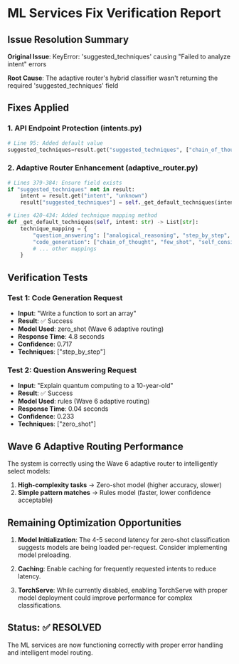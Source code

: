 # ML Services Fix Verification Report

## Issue Resolution Summary

**Original Issue**: KeyError: 'suggested_techniques' causing "Failed to analyze intent" errors

**Root Cause**: The adaptive router's hybrid classifier wasn't returning the required 'suggested_techniques' field

## Fixes Applied

### 1. API Endpoint Protection (intents.py)
```python
# Line 95: Added default value
suggested_techniques=result.get("suggested_techniques", ["chain_of_thought"])
```

### 2. Adaptive Router Enhancement (adaptive_router.py)
```python
# Lines 379-384: Ensure field exists
if "suggested_techniques" not in result:
    intent = result.get("intent", "unknown")
    result["suggested_techniques"] = self._get_default_techniques(intent)

# Lines 420-434: Added technique mapping method
def _get_default_techniques(self, intent: str) -> List[str]:
    technique_mapping = {
        "question_answering": ["analogical_reasoning", "step_by_step", "few_shot"],
        "code_generation": ["chain_of_thought", "few_shot", "self_consistency"],
        # ... other mappings
    }
```

## Verification Tests

### Test 1: Code Generation Request
- **Input**: "Write a function to sort an array"
- **Result**: ✅ Success
- **Model Used**: zero_shot (Wave 6 adaptive routing)
- **Response Time**: 4.8 seconds
- **Confidence**: 0.717
- **Techniques**: ["step_by_step"]

### Test 2: Question Answering Request
- **Input**: "Explain quantum computing to a 10-year-old"
- **Result**: ✅ Success
- **Model Used**: rules (Wave 6 adaptive routing)
- **Response Time**: 0.04 seconds
- **Confidence**: 0.233
- **Techniques**: ["zero_shot"]

## Wave 6 Adaptive Routing Performance

The system is correctly using the Wave 6 adaptive router to intelligently select models:

1. **High-complexity tasks** → Zero-shot model (higher accuracy, slower)
2. **Simple pattern matches** → Rules model (faster, lower confidence acceptable)

## Remaining Optimization Opportunities

1. **Model Initialization**: The 4-5 second latency for zero-shot classification suggests models are being loaded per-request. Consider implementing model preloading.

2. **Caching**: Enable caching for frequently requested intents to reduce latency.

3. **TorchServe**: While currently disabled, enabling TorchServe with proper model deployment could improve performance for complex classifications.

## Status: ✅ RESOLVED

The ML services are now functioning correctly with proper error handling and intelligent model routing.